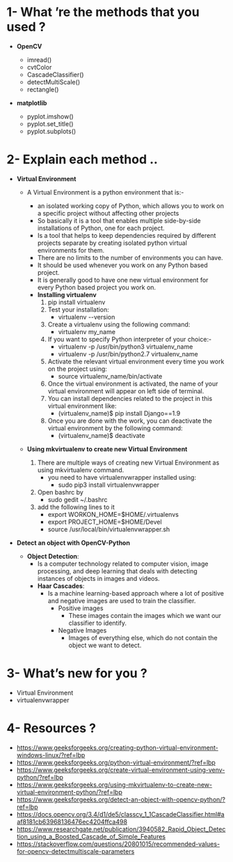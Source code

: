 # 1- What ’re the methods that you used ?

   - **OpenCV**
        - imread()
        - cvtColor
        - CascadeClassifier()
        - detectMultiScale()
        - rectangle()
      
   - **matplotlib**
        - pyplot.imshow()   
        - pyplot.set_title()
        - pyplot.subplots()  

# 2- Explain each method ..

   - **Virtual Environment**
        - A Virtual Environment is a python environment that is:-
          - an isolated working copy of Python, which allows you to work on a specific project without affecting other projects
          - So basically it is a tool that enables multiple side-by-side installations of Python, one for each project. 
          -  Is a tool that helps to keep dependencies required by different projects separate by creating isolated python virtual environments for them. 
          - There are no limits to the number of environments you can have.
          - It should be used whenever you work on any Python based project.
          - It is generally good to have one new virtual environment for every Python based project you work on.
          - **Installing virtualenv**
              1. pip install virtualenv
              2. Test your installation:
                 - virtualenv --version 
              3. Create a virtualenv using the following command:   
                 - virtualenv my_name   
              4. If you want to specify Python interpreter of your choice:-
                 - virtualenv -p /usr/bin/python3 virtualenv_name 
                 - virtualenv -p /usr/bin/python2.7 virtualenv_name   
              5. Activate the relevant virtual environment every time you work on the project using:
                 - source virtualenv_name/bin/activate
              6. Once the virtual environment is activated, the name of your virtual environment will appear on left side of terminal. 
              7. You can install dependencies related to the project in this virtual environment like:
                 - (virtualenv_name)$ pip install Django==1.9
              8. Once you are done with the work, you can deactivate the virtual environment by the following command:
                 - (virtualenv_name)$ deactivate        

        - **Using mkvirtualenv to create new Virtual Environment**
            1. There are multiple ways of creating new Virtual Environment as using mkvirtualenv command.
               - you need to have virtualenvwrapper installed using:
                 -  sudo pip3 install virtualenvwrapper
             2. Open bashrc by 
                - sudo gedit ~/.bashrc
             3. add the following  lines to it
                - export WORKON_HOME=$HOME/.virtualenvs
                - export PROJECT_HOME=$HOME/Devel
                - source /usr/local/bin/virtualenvwrapper.sh    
                
   - **Detect an object with OpenCV-Python**
        - **Object Detection**: 
            - Is a computer technology related to computer vision, image processing, and deep learning that deals with detecting instances of objects in images and videos. 
            - **Haar Cascades**:
                - Is a machine learning-based approach where a lot of positive and negative images are used to train the classifier.
                  - Positive images
                    - These images contain the images which we want our classifier to identify.
                  - Negative Images
                    - Images of everything else, which do not contain the object we want to detect.
                

# 3- What’s new for you ?

   - Virtual Environment 
   - virtualenvwrapper
   
# 4- Resources ? 

   - https://www.geeksforgeeks.org/creating-python-virtual-environment-windows-linux/?ref=lbp
   - https://www.geeksforgeeks.org/python-virtual-environment/?ref=lbp
   - https://www.geeksforgeeks.org/create-virtual-environment-using-venv-python/?ref=lbp
   - https://www.geeksforgeeks.org/using-mkvirtualenv-to-create-new-virtual-environment-python/?ref=lbp
   - https://www.geeksforgeeks.org/detect-an-object-with-opencv-python/?ref=lbp
   - https://docs.opencv.org/3.4/d1/de5/classcv_1_1CascadeClassifier.html#aaf8181cb63968136476ec4204ffca498
   - https://www.researchgate.net/publication/3940582_Rapid_Object_Detection_using_a_Boosted_Cascade_of_Simple_Features
   - https://stackoverflow.com/questions/20801015/recommended-values-for-opencv-detectmultiscale-parameters

